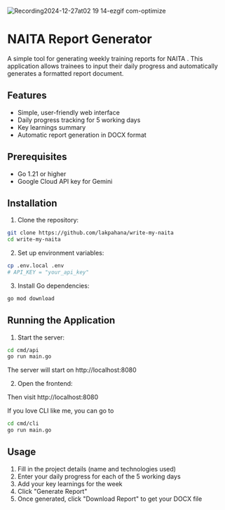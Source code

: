 ![Recording2024-12-27at02 19 14-ezgif com-optimize](https://github.com/user-attachments/assets/379acace-061a-420f-9c5a-c6121d17c860)

# NAITA Report Generator

A simple tool for generating weekly training reports for NAITA . This application allows trainees to input their daily progress and automatically generates a formatted report document.

## Features

- Simple, user-friendly web interface
- Daily progress tracking for 5 working days
- Key learnings summary
- Automatic report generation in DOCX format

## Prerequisites

- Go 1.21 or higher
- Google Cloud API key for Gemini

## Installation

1. Clone the repository:
```bash
git clone https://github.com/lakpahana/write-my-naita
cd write-my-naita
```

2. Set up environment variables:
```bash
cp .env.local .env
# API_KEY = "your_api_key"
```

3. Install Go dependencies:
```bash
go mod download
```

## Running the Application

1. Start the server:
```bash
cd cmd/api	
go run main.go
```
The server will start on http://localhost:8080

2. Open the frontend:

Then visit http://localhost:8080

If you love CLI like me, you can go to 
```bash
cd cmd/cli
go run main.go
```

## Usage

1. Fill in the project details (name and technologies used)
2. Enter your daily progress for each of the 5 working days
3. Add your key learnings for the week
4. Click "Generate Report"
5. Once generated, click "Download Report" to get your DOCX file
